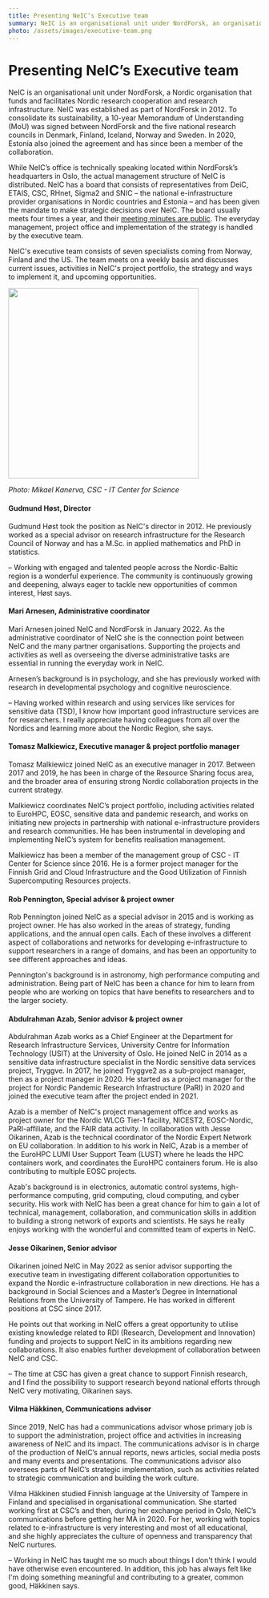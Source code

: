 ```yaml
---
title: Presenting NeIC’s Executive team
summary: NeIC is an organisational unit under NordForsk, an organisation funding and facilitating Nordic research cooperation and research infrastructure. While NeIC’s office is located in Oslo, the management structure of NeIC is distributed. In this article, we present the people who take care of the everyday management at NeIC. 
photo: /assets/images/executive-team.png
---
```


Presenting NeIC’s Executive team
===========================

NeIC is an organisational unit under NordForsk, a Nordic organisation that funds and facilitates Nordic research cooperation and research infrastructure. NeIC was established as part of NordForsk in 2012. To consolidate its sustainability, a 10-year Memorandum of Understanding (MoU) was signed between NordForsk and the five national research councils in Denmark, Finland, Iceland, Norway and Sweden. In 2020, Estonia also joined the agreement and has since been a member of the collaboration. 

While NeIC’s office is technically speaking located within NordForsk’s headquarters in Oslo, the actual management structure of NeIC is distributed. NeIC has a board that consists of representatives from DeiC, ETAIS, CSC, RHnet, Sigma2 and SNIC – the national e-infrastructure provider organisations in Nordic countries and Estonia – and has been given the mandate to make strategic decisions over NeIC. The board usually meets four times a year, and their [meeting minutes are public](https://wiki.neic.no/wiki/Category:Board_meeting_minutes). The everyday management, project office and implementation of the strategy is handled by the executive team.

NeIC's executive team consists of seven specialists coming from Norway, Finland and the US. The team meets on a weekly basis and discusses current issues, activities in NeIC's project portfolio, the strategy and ways to implement it, and upcoming opportunities. 

<img class="normal" src="{% include baseurl %}/assets/images/news/220927-executiveteam.jpeg" height="380" class="center" margin="0px 5px">

*Photo: Mikael Kanerva, CSC - IT Center for Science*

#### Gudmund Høst, Director
Gudmund Høst took the position as NeIC's director in 2012. He previously worked as a special advisor on research infrastructure for the Research Council of Norway and has a M.Sc. in applied mathematics and PhD in statistics. 

– Working with engaged and talented people across the Nordic-Baltic region is a wonderful experience. The community is continuously growing and deepening, always eager to tackle new opportunities of common interest, Høst says.

#### Mari Arnesen, Administrative coordinator
Mari Arnesen joined NeIC and NordForsk in January 2022. As the administrative coordinator of NeIC she is the connection point between NeIC and the many partner organisations. Supporting the projects and activities as well as overseeing the diverse administrative tasks are essential in running the everyday work in NeIC. 

Arnesen’s background is in psychology, and she has previously worked with research in developmental psychology and cognitive neuroscience.

– Having worked within research and using services like services for sensitive data (TSD), I know how important good infrastructure services are for researchers. I really appreciate having colleagues from all over the Nordics and learning more about the Nordic Region, she says.

#### Tomasz Malkiewicz, Executive manager & project portfolio manager
Tomasz Malkiewicz joined NeIC as an executive manager in 2017. Between 2017 and 2019, he has been in charge of the Resource Sharing focus area, and the broader area of ensuring strong Nordic collaboration projects in the current strategy. 

Malkiewicz coordinates NeIC’s project portfolio, including activities related to EuroHPC, EOSC, sensitive data and pandemic research, and works on initiating new projects in partnership with national e-infrastructure providers and research communities. He has been instrumental in developing and implementing NeIC’s system for benefits realisation management. 

Malkiewicz has been a member of the management group of CSC - IT Center for Science since 2016. He is a former project manager for the Finnish Grid and Cloud Infrastructure and the Good Utilization of Finnish Supercomputing Resources projects. 

#### Rob Pennington, Special advisor & project owner
Rob Pennington joined NeIC as a special advisor in 2015 and is working as project owner. He has also worked in the areas of strategy, funding applications, and the annual open calls. Each of these involves a different aspect of collaborations and networks for developing e-infrastructure to support researchers in a range of domains, and has been an opportunity to see different approaches and ideas.

Pennington's background is in astronomy, high performance computing and administration. Being part of NeIC has been a chance for him to learn from people who are working on topics that have benefits to researchers and to the larger society.   

#### Abdulrahman Azab, Senior advisor & project owner
Abdulrahman Azab works as a Chief Engineer at the Department for Research Infrastructure Services, University Centre for Information Technology (USIT) at the University of Oslo. He joined NeIC in 2014 as a sensitive data infrastructure specialist in the Nordic sensitive data services project, Tryggve. In 2017, he joined Tryggve2 as a sub-project manager, then as a project manager in 2020. He started as a project manager for the project for Nordic Pandemic Research Infrastructure (PaRI) in 2020 and joined the executive team after the project ended in 2021. 

Azab is a member of NeIC's project management office and works as project owner for the Nordic WLCG Tier-1 facility, NICEST2, EOSC-Nordic, PaRI-affiliate, and the FAIR data activity. In collaboration with Jesse Oikarinen, Azab is the technical coordinator of the Nordic Expert Network on EU collaboration. In addition to his work in NeIC, Azab is a member of the EuroHPC LUMI User Support Team (LUST) where he leads the HPC containers work, and coordinates the EuroHPC containers forum. He is also contributing to multiple EOSC projects.

Azab's background is in electronics, automatic control systems, high-performance computing, grid computing, cloud computing, and cyber security. His work with NeIC has been a great chance for him to gain a lot of technical, management, collaboration, and communication skills in addition to building a strong network of exports and scientists. He says he really enjoys working with the wonderful and committed team of experts in NeIC. 

#### Jesse Oikarinen, Senior advisor
Oikarinen joined NeIC in May 2022 as senior advisor supporting the executive team in investigating different collaboration opportunities to expand the Nordic e-infrastructure collaboration in new directions. He has a background in Social Sciences and a Master’s Degree in International Relations from the University of Tampere. He has worked in different positions at CSC since 2017.

He points out that working in NeIC offers a great opportunity to utilise existing knowledge related to RDI (Research, Development and Innovation) funding and projects to support NeIC in its ambitions regarding new collaborations. It also enables further development of collaboration between NeIC and CSC. 

– The time at CSC has given a great chance to support Finnish research, and I find the possibility to support research beyond national efforts through NeIC very motivating, Oikarinen says.

#### Vilma Häkkinen, Communications advisor

Since 2019, NeIC has had a communications advisor whose primary job is to support the administration, project office and activities in increasing awareness of NeIC and its impact. The communications advisor is in charge of the production of NeIC’s annual reports, news articles, social media posts and many events and presentations. The communications advisor also oversees parts of NeIC’s strategic implementation, such as activities related to strategic communication and building the work culture. 

Vilma Häkkinen studied Finnish language at the University of Tampere in Finland and specialised in organisational communication. She started working first at CSC’s and then, during her exchange period in Oslo, NeIC’s communications before getting her MA in 2020. For her, working with topics related to e-infrastructure is very interesting and most of all educational, and she highly appreciates the culture of openness and transparency that NeIC nurtures. 

– Working in NeIC has taught me so much about things I don't think I would have otherwise even encountered. In addition, this job has always felt like I'm doing something meaningful and contributing to a greater, common good, Häkkinen says.